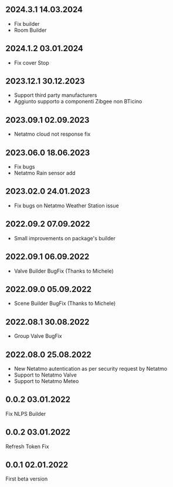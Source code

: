 ## 2024.3.1 14.03.2024
- Fix builder
- Room Builder 

## 2024.1.2 03.01.2024
- Fix cover Stop 

## 2023.12.1 30.12.2023
- Support third party manufacturers
- Aggiunto supporto a componenti Zibgee non BTicino

## 2023.09.1 02.09.2023
- Netatmo cloud not response fix

## 2023.06.0 18.06.2023
- Fix bugs
- Netatmo Rain sensor add

## 2023.02.0 24.01.2023
- Fix bugs on Netatmo Weather Station issue

## 2022.09.2 07.09.2022 
- Small improvements on package's builder

## 2022.09.1 06.09.2022 
- Valve Builder BugFix (Thanks to Michele)

## 2022.09.0 05.09.2022 
- Scene Builder BugFix (Thanks to Michele)

## 2022.08.1 30.08.2022 
- Group Valve BugFix

## 2022.08.0 25.08.2022 
- New Netatmo autentication as per security request by Netatmo
- Support to Netatmo Valve
- Support to Netatmo Meteo

## 0.0.2 03.01.2022 
Fix NLPS Builder

## 0.0.2 03.01.2022 
Refresh Token Fix

## 0.0.1 02.01.2022 
First beta version
